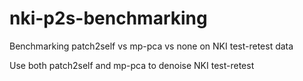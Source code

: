 # nki-p2s-benchmarking
Benchmarking patch2self vs mp-pca vs none on NKI test-retest data

Use both patch2self and mp-pca to denoise NKI test-retest
